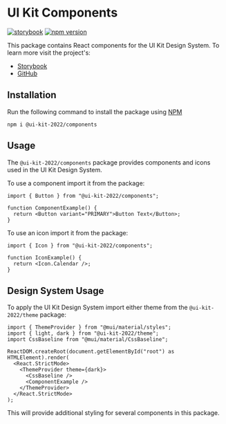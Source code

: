 # UI Kit Components

[![storybook](https://shields.io/badge/storybook-white?logo=storybook&style=flat)](https://adaptiveconsulting.github.io/ui-kit-2022/)
[![npm version](https://img.shields.io/npm/v/@ui-kit-2022/components.svg?label=@ui-kit-2022/components)](https://www.npmjs.com/package/@ui-kit-2022/components)

This package contains React components for the UI Kit Design System. To learn more visit the project's:

- [Storybook](https://adaptiveconsulting.github.io/ui-kit-2022/)
- [GitHub](https://github.com/AdaptiveConsulting/ui-kit-2022)

## Installation

Run the following command to install the package using [NPM](https://www.npmjs.com/)

```
npm i @ui-kit-2022/components
```

## Usage

The `@ui-kit-2022/components` package provides components and icons used in the UI Kit Design System.

To use a component import it from the package:

```
import { Button } from "@ui-kit-2022/components";

function ComponentExample() {
  return <Button variant="PRIMARY">Button Text</Button>;
}
```

To use an icon import it from the package:

```
import { Icon } from "@ui-kit-2022/components";

function IconExample() {
  return <Icon.Calendar />;
}
```

## Design System Usage

To apply the UI Kit Design System import either theme from the `@ui-kit-2022/theme` package:

```
import { ThemeProvider } from "@mui/material/styles";
import { light, dark } from "@ui-kit-2022/theme";
import CssBaseline from "@mui/material/CssBaseline";

ReactDOM.createRoot(document.getElementById("root") as HTMLElement).render(
  <React.StrictMode>
    <ThemeProvider theme={dark}>
      <CssBaseline />
      <ComponentExample />
    </ThemeProvider>
  </React.StrictMode>
);
```

This will provide additional styling for several components in this package.
